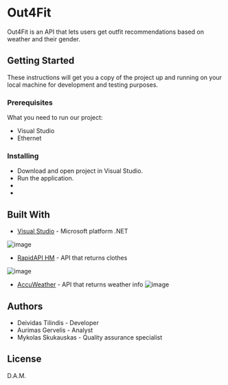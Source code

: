 
# Out4Fit

Out4Fit is an API that lets users get outfit recommendations based on weather and their gender.

## Getting Started

These instructions will get you a copy of the project up and running on your local machine for development and testing purposes.

### Prerequisites

What you need to run our project:

* Visual Studio
* Ethernet

### Installing

* Download and open project in Visual Studio.
* Run the application.
*
*

## Built With

* [Visual Studio](https://visualstudio.microsoft.com/en/downloads/) - Microsoft platform .NET


![image](https://venturebeat.com/wp-content/uploads/2019/11/visual-studio-logo.jpeg?fit=578%2C289&strip=all)


* [RapidAPI HM](https://rapidapi.com/apidojo/api/hm-hennes-mauritz/) - API that returns clothes


![image](https://www.hm.com/entrance/assets/bundle/img/HM-Share-Image.jpg)


* [AccuWeather](https://developer.accuweather.com/) - API that returns weather info
 ![image](https://www.androidpolice.com/wp-content/uploads/2020/04/accuweather-new-logo-hero.png)

## Authors

* Deividas Tilindis - Developer
* Aurimas Gervelis - Analyst
* Mykolas Skukauskas - Quality assurance specialist

## License

D.A.M.



